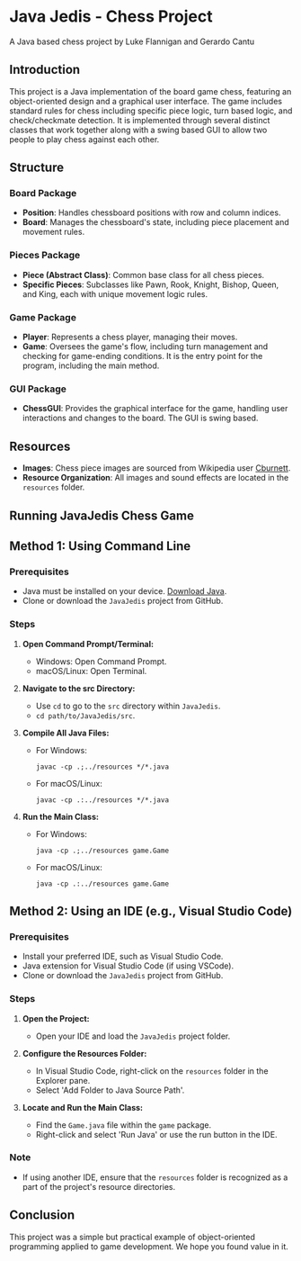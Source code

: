 # Java Jedis -  Chess Project
A Java based chess project by Luke Flannigan and Gerardo Cantu 

## Introduction
This project is a Java implementation of the board game chess, featuring an object-oriented design and a graphical user interface. The game includes standard rules for chess including specific piece logic, turn based logic, and check/checkmate detection. It is implemented through several distinct classes that work together along with a swing based GUI to allow two people to play chess against each other.  

## Structure

### Board Package
- **Position**: Handles chessboard positions with row and column indices.
- **Board**: Manages the chessboard's state, including piece placement and movement rules.

### Pieces Package
- **Piece (Abstract Class)**: Common base class for all chess pieces.
- **Specific Pieces**: Subclasses like Pawn, Rook, Knight, Bishop, Queen, and King, each with unique movement logic rules.

### Game Package
- **Player**: Represents a chess player, managing their moves.
- **Game**: Oversees the game's flow, including turn management and checking for game-ending conditions. It is the entry point for the program, including the main method. 

### GUI Package
- **ChessGUI**: Provides the graphical interface for the game, handling user interactions and changes to the board. The GUI is swing based.

## Resources
- **Images**: Chess piece images are sourced from Wikipedia user [Cburnett](https://commons.wikimedia.org/wiki/Category:SVG_chess_pieces).
- **Resource Organization**: All images and sound effects are located in the `resources` folder.

## Running JavaJedis Chess Game

## Method 1: Using Command Line

### Prerequisites
- Java must be installed on your device. [Download Java](https://www.oracle.com/java/technologies/javase-jdk11-downloads.html).
- Clone or download the `JavaJedis` project from GitHub.

### Steps
1. **Open Command Prompt/Terminal:**
   - Windows: Open Command Prompt.
   - macOS/Linux: Open Terminal.

2. **Navigate to the src Directory:**
   - Use `cd` to go to the `src` directory within `JavaJedis`.
   - `cd path/to/JavaJedis/src`.

3. **Compile All Java Files:**
   - For Windows:
     ```
     javac -cp .;../resources */*.java
     ```
   - For macOS/Linux:
     ```
     javac -cp .:../resources */*.java
     ```

4. **Run the Main Class:**
   - For Windows:
     ```
     java -cp .;../resources game.Game
     ```
   - For macOS/Linux:
     ```
     java -cp .:../resources game.Game
     ```

## Method 2: Using an IDE (e.g., Visual Studio Code)

### Prerequisites
- Install your preferred IDE, such as Visual Studio Code.
- Java extension for Visual Studio Code (if using VSCode).
- Clone or download the `JavaJedis` project from GitHub.

### Steps
1. **Open the Project:**
   - Open your IDE and load the `JavaJedis` project folder.

2. **Configure the Resources Folder:**
   - In Visual Studio Code, right-click on the `resources` folder in the Explorer pane.
   - Select 'Add Folder to Java Source Path'.

3. **Locate and Run the Main Class:**
   - Find the `Game.java` file within the `game` package.
   - Right-click and select 'Run Java' or use the run button in the IDE.

### Note
- If using another IDE, ensure that the `resources` folder is recognized as a part of the project's resource directories.


## Conclusion
This project was a simple but practical example of object-oriented programming applied to game development. We hope you found value in it. 
